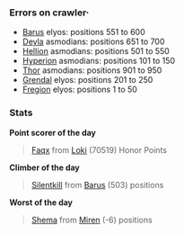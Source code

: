 ### Errors on crawler·
- [Barus](/#/ranking/Barus) elyos: positions 551 to 600
- [Deyla](/#/ranking/Deyla) asmodians: positions 651 to 700
- [Hellion](/#/ranking/Hellion) asmodians: positions 501 to 550
- [Hyperion](/#/ranking/Hyperion) asmodians: positions 101 to 150
- [Thor](/#/ranking/Thor) asmodians: positions 901 to 950
- [Grendal](/#/ranking/Grendal) elyos: positions 201 to 250
- [Fregion](/#/ranking/Fregion) elyos: positions 1 to 50


### Stats

**Point scorer of the day**
>[Faqx](/#/character/Loki/484337) from [Loki](/#/ranking/Loki)  (70519) Honor Points


**Climber of the day**
>[Silentkill](/#/character/Barus/297350) from [Barus](/#/ranking/Barus)  (503) positions


**Worst of the day**
>[Shema](/#/character/Miren/35839) from [Miren](/#/ranking/Miren)  (-6) positions


